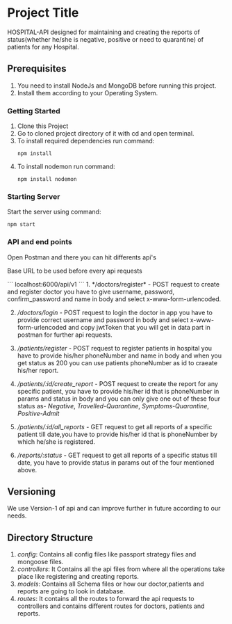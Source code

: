 # Project Title

HOSPITAL-API designed for maintaining and creating the reports of status(whether he/she is negative, positive or need to quarantine) of patients for any Hospital.

## Prerequisites

1. You need to install NodeJs and MongoDB before running this project.
2. Install them according to your Operating System.

### Getting Started

1. Clone this Project
2. Go to cloned project directory of it with cd and open terminal. 
3. To install required dependencies run command:
   ```
   npm install
   ```
4. To install nodemon run command:
   ```
   npm install nodemon 
   ```

### Starting Server

   Start the server using command:
   ```
   npm start
   ```
### API and end points

<p> Open Postman and there you can hit differents api's </p>
<p> Base URL to be used before every api requests </p>
```
localhost:6000/api/v1
```
1. */doctors/register* - POST request to create and register doctor you have to give username, password, confirm_password and name in body and select x-www-form-urlencoded.

2. */doctors/login* - POST request to login the doctor in app you have to provide correct username and password in body and select x-www-form-urlencoded and copy jwtToken 
   that you will get in data part in postman for further api requests.

3. */patients/register* - POST request to register patients in hospital you have to provide his/her phoneNumber and name in body and when you get status as 200 you can use 
   patients phoneNumber as id to craeate his/her report.

4. */patients/:id/create_report* - POST request to create the report for any specific patient, you have to provide his/her id that is phoneNumber in params and status in body
   and you can only give one out of these four status as-
   *Negative*, *Travelled-Quarantine*, *Symptoms-Quarantine*, *Positive-Admit*

5. */patients/:id/all_reports* - GET request to get all reports of a specific patient till date,you have to provide his/her id that is phoneNumber by which he/she is registered.

6. */reports/:status* - GET request to get all reports of a specific status till date, you have to provide status in params out of the four mentioned above.

## Versioning

We use Version-1 of api and can improve further in future according to our needs.

## Directory Structure

1. *config*: Contains all config files like passport strategy files and mongoose files.
2. *controllers*: It Contains all the api files from where all the operations take place like registering and creating reports.
3. *models*: Contains all Schema files or how our doctor,patients and reports are going to look in database.
4. *routes*: It contains all the routes to forward the api requests to controllers and contains different routes for doctors, patients and reports.


